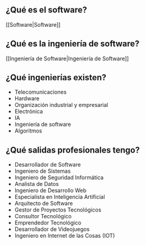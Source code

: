 ## ¿Qué es el software?
[[Software|Software]]

## ¿Qué es la ingeniería de software?
[[Ingeniería de Software|Ingeniería de Software]]

## ¿Qué ingenierías existen?
- Telecomunicaciones
- Hardware
- Organización industrial y empresarial
- Electrónica
- IA
- Ingeniería de software
- Algoritmos
## ¿Qué salidas profesionales tengo?
- Desarrollador de Software
- Ingeniero de Sistemas
- Ingeniero de Seguridad Informática
- Analista de Datos
- Ingeniero de Desarrollo Web
- Especialista en Inteligencia Artificial
- Arquitecto de Software
- Gestor de Proyectos Tecnológicos
- Consultor Tecnológico
- Emprendedor Tecnológico
- Desarrollador de Videojuegos
- Ingeniero en Internet de las Cosas (IOT)
